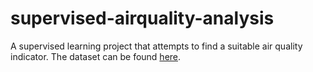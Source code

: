 # supervised-airquality-analysis

A supervised learning project that attempts to find a suitable air quality indicator. The dataset can be found [here](https://archive.ics.uci.edu/ml/datasets/Air+Quality).